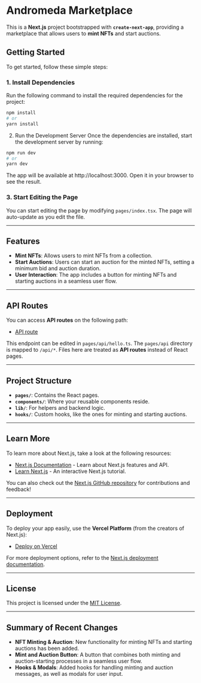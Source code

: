 # Andromeda Marketplace

This is a **Next.js** project bootstrapped with **`create-next-app`**, providing a marketplace that allows users to **mint NFTs** and start auctions.

## Getting Started

To get started, follow these simple steps:

### 1. Install Dependencies

Run the following command to install the required dependencies for the project:

```bash
npm install
# or
yarn install
```
2. Run the Development Server
Once the dependencies are installed, start the development server by running:
```bash
npm run dev
# or
yarn dev
```
The app will be available at http://localhost:3000. Open it in your browser to see the result.

### 3. Start Editing the Page

You can start editing the page by modifying `pages/index.tsx`. The page will auto-update as you edit the file.

---

## Features

- **Mint NFTs**: Allows users to mint NFTs from a collection.
- **Start Auctions**: Users can start an auction for the minted NFTs, setting a minimum bid and auction duration.
- **User Interaction**: The app includes a button for minting NFTs and starting auctions in a seamless user flow.

---

## API Routes

You can access **API routes** on the following path:

- [API route](http://localhost:3000/api/hello)

This endpoint can be edited in `pages/api/hello.ts`. The `pages/api` directory is mapped to `/api/*`. Files here are treated as **API routes** instead of React pages.

---

## Project Structure

- **`pages/`**: Contains the React pages.
- **`components/`**: Where your reusable components reside.
- **`lib/`**: For helpers and backend logic.
- **`hooks/`**: Custom hooks, like the ones for minting and starting auctions.

---

## Learn More

To learn more about Next.js, take a look at the following resources:

- [Next.js Documentation](https://nextjs.org/docs) - Learn about Next.js features and API.
- [Learn Next.js](https://nextjs.org/learn) - An interactive Next.js tutorial.

You can also check out the [Next.js GitHub repository](https://github.com/vercel/next.js/) for contributions and feedback!

---

## Deployment

To deploy your app easily, use the **Vercel Platform** (from the creators of Next.js):

- [Deploy on Vercel](https://vercel.com/new?utm_medium=default-template&filter=next.js&utm_source=create-next-app&utm_campaign=create-next-app-readme)

For more deployment options, refer to the [Next.js deployment documentation](https://nextjs.org/docs/deployment).

---

## License

This project is licensed under the [MIT License](https://github.com/andromedaprotocol/andromeda-core/blob/development/LICENSE/LICENSE.md).

---

## Summary of Recent Changes

- **NFT Minting & Auction**: New functionality for minting NFTs and starting auctions has been added.
- **Mint and Auction Button**: A button that combines both minting and auction-starting processes in a seamless user flow.
- **Hooks & Modals**: Added hooks for handling minting and auction messages, as well as modals for user input.
